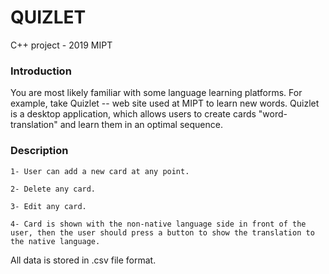 # QUIZLET
C++ project - 2019 MIPT

###  Introduction

You are most likely familiar with some language learning platforms. For example, take Quizlet -- web site used at MIPT to learn new words. Quizlet is a desktop application, which allows users to create cards "word-translation" and learn them in an optimal sequence.

### Description
```
1- User can add a new card at any point.

2- Delete any card.

3- Edit any card.

4- Card is shown with the non-native language side in front of the user, then the user should press a button to show the translation to the native language.
```
All data is stored in .csv file format.
